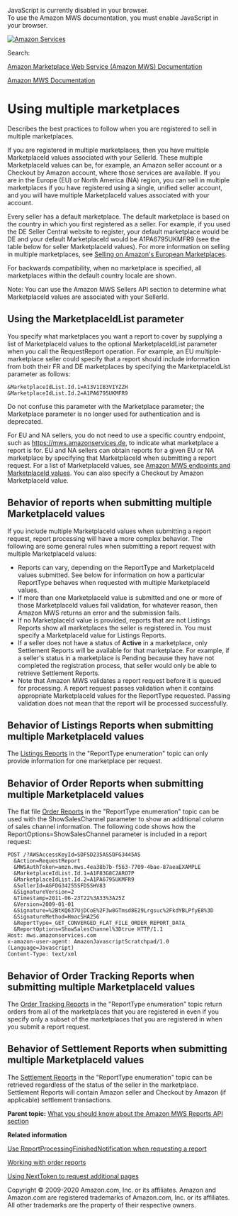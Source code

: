 <div id="MWSDX_noscript">

JavaScript is currently disabled in your browser.  
To use the Amazon MWS documentation, you must enable JavaScript in your
browser.

</div>

<div id="MWSDX_divtop">

[![Amazon
Services](https://images-na.ssl-images-amazon.com/images/G/08/mwsportal/fr_FR/amazonservices.gif "Amazon Services")](http://services.amazon.fr)

<div id="MWSDX_search">

<span id="MWSDX_searchlbl">Search:</span>

</div>

  
<span id="MWSDX_titlebar">[Amazon Marketplace Web Service (Amazon MWS)
Documentation](https://developer.amazonservices.fr/gp/mws/docs.html)</span>

</div>

<div id="MWSDX_divbottom">

<div id="MWSDX_divleft">

<div id="MWSDX_toc">

</div>

</div>

<div id="MWSDX_divright">

<div id="MWSDX_content">

<span id="MWSDX_breadcrumbs">[Amazon MWS
Documentation](https://developer.amazonservices.fr/gp/mws/docs.html)</span>

<div id="reports_using_multiple_marketplaces" class="nested0">

Using multiple marketplaces
===========================

<div class="body">

Describes the best practices to follow when you are registered to sell
in multiple marketplaces.

If you are registered in multiple marketplaces, then you have multiple
<span class="keyword parmname">MarketplaceId</span> values associated
with your <span class="keyword parmname">SellerId</span>. These multiple
<span class="keyword parmname">MarketplaceId</span> values can be, for
example, an Amazon seller account or a <span class="ph">Checkout by
Amazon</span> account, where those services are available. If you are in
the Europe (EU) or North America (NA) region, you can sell in multiple
marketplaces if you have registered using a single, unified seller
account, and you will have multiple <span
class="keyword parmname">MarketplaceId</span> values associated with
your account.

Every seller has a default marketplace. The default marketplace is based
on the country in which you first registered as a seller. For example,
if you used the DE Seller Central website to register, your default
marketplace would be DE and your default <span
class="keyword parmname">MarketplaceId</span> would be A1PA6795UKMFR9
(see the table below for seller <span
class="keyword parmname">MarketplaceId</span> values). For more
information on selling in multiple marketplaces, see
<a href="https://sellercentral-europe.amazon.com/gp/help/200671260" class="xref">Selling on Amazon's European Marketplaces</a>.

For backwards compatibility, when no marketplace is specified, all
marketplaces within the default country locale are shown.

<div class="note note">

<span class="notetitle">Note:</span> You can use the <span
class="ph">Amazon MWS</span> <span class="ph">Sellers API section</span>
to determine what <span class="keyword parmname">MarketplaceId</span>
values are associated with your <span
class="keyword parmname">SellerId</span>.

</div>

<div class="section">

Using the <span class="keyword parmname">MarketplaceIdList</span> parameter
---------------------------------------------------------------------------

You specify what marketplaces you want a report to cover by supplying a
list of <span class="keyword parmname">MarketplaceId</span> values to
the optional <span class="keyword parmname">MarketplaceIdList</span>
parameter when you call the <span
class="keyword apiname">RequestReport</span> operation. For example, an
EU multiple-marketplace seller could specify that a report should
include information from both their FR and DE marketplaces by specifying
the <span class="keyword parmname">MarketplaceIdList</span> parameter as
follows:

    &MarketplaceIdList.Id.1=A13V1IB3VIYZZH
    &MarketplaceIdList.Id.2=A1PA6795UKMFR9

Do not confuse this parameter with the <span
class="keyword parmname">Marketplace</span> parameter; the <span
class="keyword parmname">Marketplace</span> parameter is no longer used
for authentication and is deprecated.

For EU and NA sellers, you do not need to use a specific country
endpoint, such as https://mws.amazonservices.de, to indicate what
marketplace a report is for. EU and NA sellers can obtain reports for a
given EU or NA marketplace by specifying that <span
class="keyword parmname">MarketplaceId</span> when submitting a report
request. For a list of <span
class="keyword parmname">MarketplaceId</span> values, see
<a href="../dev_guide/DG_Endpoints.md" class="xref">Amazon MWS endpoints and MarketplaceId values</a>.
You can also specify a <span class="ph">Checkout by Amazon</span> <span
class="keyword parmname">MarketplaceId</span> value.

</div>

<div class="section">

Behavior of reports when submitting multiple <span class="keyword parmname">MarketplaceId</span> values
-------------------------------------------------------------------------------------------------------

If you include multiple <span
class="keyword parmname">MarketplaceId</span> values when submitting a
report request, report processing will have a more complex behavior. The
following are some general rules when submitting a report request with
multiple <span class="keyword parmname">MarketplaceId</span> values:

-   Reports can vary, depending on the <span
    class="keyword apiname">ReportType</span> and <span
    class="keyword parmname">MarketplaceId</span> values submitted. See
    below for information on how a particular <span
    class="keyword apiname">ReportType</span> behaves when requested
    with multiple <span class="keyword parmname">MarketplaceId</span>
    values.
-   If more than one <span class="keyword parmname">MarketplaceId</span>
    value is submitted and one or more of those <span
    class="keyword parmname">MarketplaceId</span> values fail
    validation, for whatever reason, then <span class="ph">Amazon
    MWS</span> returns an error and the submission fails.
-   If no <span class="keyword parmname">MarketplaceId</span> value is
    provided, reports that are not Listings Reports show all
    marketplaces the seller is registered in. You must specify a <span
    class="keyword parmname">MarketplaceId</span> value for Listings
    Reports.
-   If a seller does not have a status of **Active** in a marketplace,
    only Settlement Reports will be available for that marketplace. For
    example, if a seller's status in a marketplace is Pending because
    they have not completed the registration process, that seller would
    only be able to retrieve Settlement Reports.
-   Note that <span class="ph">Amazon MWS</span> validates a report
    request before it is queued for processing. A report request passes
    validation when it contains appropriate <span
    class="keyword parmname">MarketplaceId</span> values for the <span
    class="keyword apiname">ReportType</span> requested. Passing
    validation does not mean that the report will be processed
    successfully.

</div>

<div class="section">

Behavior of Listings Reports when submitting multiple <span class="keyword parmname">MarketplaceId</span> values
----------------------------------------------------------------------------------------------------------------

The
<a href="Reports_ReportType.md#ReportTypeCategories__ListingsReports" class="xref">Listings Reports</a>
in the "ReportType enumeration" topic can only provide information for
one marketplace per request.

</div>

<div class="section">

Behavior of Order Reports when submitting multiple <span class="keyword parmname">MarketplaceId</span> values
-------------------------------------------------------------------------------------------------------------

The flat file
<a href="Reports_ReportType.md#ReportTypeCategories__OrderReports" class="xref">Order Reports</a>
in the "ReportType enumeration" topic can be used with the <span
class="keyword parmname">ShowSalesChannel</span> parameter to show an
additional column of sales channel information. The following code shows
how the <span
class="keyword parmname">ReportOptions=ShowSalesChannel</span> parameter
is included in a report request:

    POST /?AWSAccessKeyId=SDFSD235ASSDFG3445AS
      &Action=RequestReport
      &MWSAuthToken=amzn.mws.4ea38b7b-f563-7709-4bae-87aeaEXAMPLE
      &MarketplaceIdList.Id.1=A1F83G8C2ARO7P
      &MarketplaceIdList.Id.2=A1PA6795UKMFR9
      &SellerId=AGFDG34255SFDSSHV83
      &SignatureVersion=2
      &Timestamp=2011-06-23T22%3A33%3A25Z
      &Version=2009-01-01
      &Signature=%2BtKQ637UjDCoE%2F3w8GTmsd8E29Lrgsuc%2FkdYBLPfyE8%3D
      &SignatureMethod=HmacSHA256
      &ReportType=_GET_CONVERGED_FLAT_FILE_ORDER_REPORT_DATA_
      &ReportOptions=ShowSalesChannel%3Dtrue HTTP/1.1
    Host: mws.amazonservices.com
    x-amazon-user-agent: AmazonJavascriptScratchpad/1.0 (Language=Javascript)
    Content-Type: text/xml

</div>

<div class="section">

Behavior of Order Tracking Reports when submitting multiple <span class="keyword parmname">MarketplaceId</span> values
----------------------------------------------------------------------------------------------------------------------

The
<a href="Reports_ReportType.md#ReportTypeCategories__OrderTrackingReports" class="xref">Order Tracking Reports</a>
in the "ReportType enumeration" topic return orders from all of the
marketplaces that you are registered in even if you specify only a
subset of the marketplaces that you are registered in when you submit a
report request.

</div>

<div class="section">

Behavior of Settlement Reports when submitting multiple <span class="keyword parmname">MarketplaceId</span> values
------------------------------------------------------------------------------------------------------------------

The
<a href="Reports_ReportType.md#ReportTypeCategories__SettlementReports" class="xref">Settlement Reports</a>
in the "ReportType enumeration" topic can be retrieved regardless of the
status of the seller in the marketplace. Settlement Reports will contain
Amazon seller and <span class="ph">Checkout by Amazon</span> (if
applicable) settlement transactions.

</div>

</div>

<div class="related-links">

<div class="familylinks">

<div class="parentlink">

**Parent topic:**
<a href="../reports/Reports_Overview.md" class="link">What you should know about the Amazon MWS Reports API section</a>

</div>

</div>

<div class="relinfo">

**Related information**  

<div>

<a href="../reports/Reports_UseReportProcessingFinished.md" class="link">Use ReportProcessingFinishedNotification when requesting a report</a>

</div>

<div>

<a href="../reports/Reports_WorkingWithOrderReports.md" class="link" title="Describes how to schedule and manage order reports.">Working with order reports</a>

</div>

<div>

<a href="../reports/Reports_UsingNextToken.md" class="link" title="Describes how to use the NextToken to receive more response elements than the maximum number of response elements allowed by an operation.">Using NextToken to request additional pages</a>

</div>

</div>

</div>

</div>

<div id="MWSDX_footer">

Copyright © 2009-2020 Amazon.com, Inc. or its affiliates. Amazon and
Amazon.com are registered trademarks of Amazon.com, Inc. or its
affiliates. All other trademarks are the property of their respective
owners.

</div>

</div>

</div>

<div style="clear: both;">

</div>

</div>
